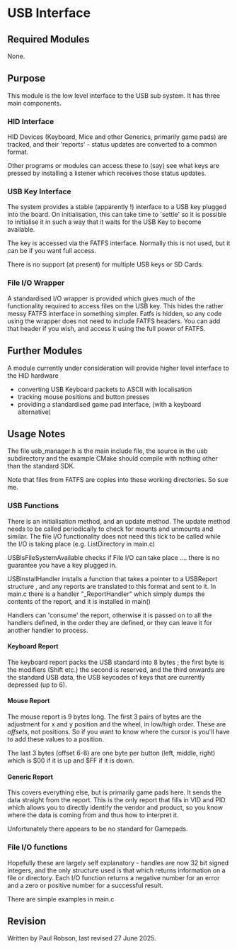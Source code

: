 # USB Interface

## Required Modules 

None.

## Purpose

This module is the low level interface to the USB sub system. It has three main components.

### HID Interface

HID Devices (Keyboard, Mice and other Generics, primarily game pads) are tracked, and their 'reports' - status updates are converted to a common format.

Other programs or modules can access these to (say) see what keys are pressed by installing a listener which receives those status updates.

### USB Key Interface

The system provides a stable (apparently !) interface to a USB key plugged into the board. On initialisation, this can take time to 'settle' so it is possible to initialise it in such a way that it waits for the USB Key to become available.

The key is accessed via the FATFS interface. Normally this is not used, but it can be if you want full access.

There is no support (at present) for multiple USB keys or SD Cards.

### File I/O Wrapper

A standardised I/O wrapper is provided which gives much of the functionality required to access files on the USB key. This hides the rather messy FATFS interface in something simpler. Fatfs is hidden, so any code using the wrapper does not need to include FATFS headers. You can add that header if you wish, and access it using the full power of FATFS.

## Further Modules

A module currently under consideration will provide higher level interface to the HID hardware

- converting USB Keyboard packets to ASCII with localisation
- tracking mouse positions and button presses
- providing a standardised game pad interface, (with a keyboard alternative)

## Usage Notes

The file usb_manager.h is the main include file, the source in the usb subdirectory and the example CMake should compile with nothing other than the standard SDK.

Note that files from FATFS are copies into these working directories. So sue me.

### USB Functions

There is an initialisation method, and an update method. The update method needs to be called periodically to check for mounts and unmounts and similar. The file I/O functionality does not need this tick to be called while the I/O is taking place (e.g. ListDirectory in main.c)

USBIsFileSystemAvailable checks if File I/O can take place .... there is no guarantee you have a key plugged in.

USBInstallHandler installs a function that takes a pointer to a USBReport structure , and any reports are translated to this format and sent to it. In main.c there is a handler "_ReportHandler" which simply dumps the contents of the report, and it is installed in main()

Handlers can 'consume' the report, otherwise it is passed on to all the handlers defined, in the order they are defined, or they can leave it for another handler to process.

#### Keyboard Report

The keyboard report packs the USB standard into 8 bytes ; the first byte is the modifiers (Shift etc.) the second is reserved, and the third onwards are the standard USB data, the USB keycodes of keys that are currently depressed (up to 6). 

#### Mouse Report

The mouse report is 9 bytes long. The first 3 pairs of bytes are the adjustment for x and y position and the wheel, in low/high order. These are *offsets*, not positions. So if you want to know where the cursor is you'll have to add these values to a position.

The last 3 bytes (offset 6-8) are one byte per button (left, middle, right) which is $00 if it is up and $FF if it is down.

#### Generic Report

This covers everything else, but is primarily game pads here.  It sends the data straight from the report. This is the only report that fills in VID and PID which allows you to directly identify the vendor and product, so you know where the data is coming from and thus how to interpret it. 

Unfortunately there appears to be no standard for Gamepads.

### File I/O functions

Hopefully these are largely self explanatory - handles are now 32 bit signed integers, and the only structure used is that which returns information on a file or directory. Each I/O function returns a negative number for an error and a zero or positive number for a successful result.

There are simple examples in main.c

## Revision

Written by Paul Robson, last revised 27 June 2025.







